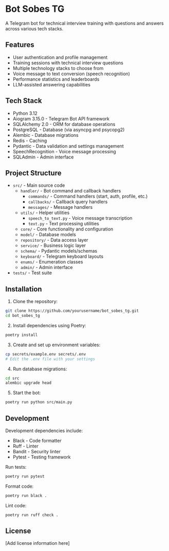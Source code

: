 # Bot Sobes TG

A Telegram bot for technical interview training with questions and answers across
various tech stacks.

## Features

- User authentication and profile management
- Training sessions with technical interview questions
- Multiple technology stacks to choose from
- Voice message to text conversion (speech recognition)
- Performance statistics and leaderboards
- LLM-assisted answering capabilities

## Tech Stack

- Python 3.12
- Aiogram 3.15.0 - Telegram Bot API framework
- SQLAlchemy 2.0 - ORM for database operations
- PostgreSQL - Database (via asyncpg and psycopg2)
- Alembic - Database migrations
- Redis - Caching
- Pydantic - Data validation and settings management
- SpeechRecognition - Voice message processing
- SQLAdmin - Admin interface

## Project Structure

- `src/` - Main source code
    - `handler/` - Bot command and callback handlers
        - `commands/` - Command handlers (start, auth, profile, etc.)
        - `callbacks/` - Callback query handlers
        - `messages/` - Message handlers
    - `utils/` - Helper utilities
        - `speech_to_text.py` - Voice message transcription
        - `text.py` - Text processing utilities
    - `core/` - Core functionality and configuration
    - `model/` - Database models
    - `repository/` - Data access layer
    - `service/` - Business logic layer
    - `schema/` - Pydantic models/schemas
    - `keyboard/` - Telegram keyboard layouts
    - `enums/` - Enumeration classes
    - `admin/` - Admin interface
- `tests/` - Test suite

## Installation

1. Clone the repository:

```bash
git clone https://github.com/yourusername/bot_sobes_tg.git
cd bot_sobes_tg
```

2. Install dependencies using Poetry:

```bash
poetry install
```

3. Create and set up environment variables:

```bash
cp secrets/example.env secrets/.env
# Edit the .env file with your settings
```

4. Run database migrations:

```bash
cd src
alembic upgrade head
```

5. Start the bot:

```bash
poetry run python src/main.py
```

## Development

Development dependencies include:

- Black - Code formatter
- Ruff - Linter
- Bandit - Security linter
- Pytest - Testing framework

Run tests:

```bash
poetry run pytest
```

Format code:

```bash
poetry run black .
```

Lint code:

```bash
poetry run ruff check .
```

## License

[Add license information here]